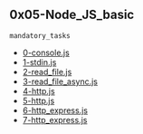 ## 0x05-Node_JS_basic

`mandatory_tasks`

* [0-console.js]()
* [1-stdin.js]()
* [2-read_file.js]()
* [3-read_file_async.js]()
* [4-http.js]()
* [5-http.js]()
* [6-http_express.js]()
* [7-http_express.js]()

